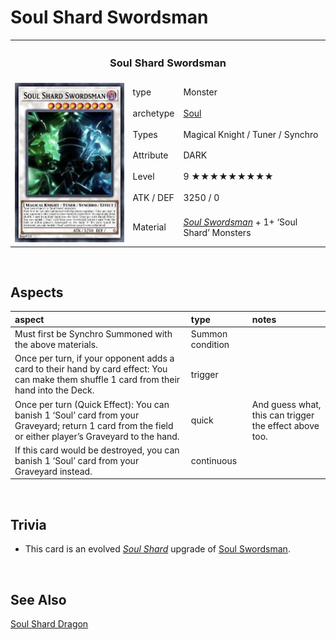 # Soul Shard Swordsman

<!-- {desc} -->

<table>
  <tr>
    <th colspan="3"> <h3> Soul Shard Swordsman </h3> </th>
  </tr>
  <tr>
    <td rowspan="8"> <img src="../../../../.assets/cards/synchro/Soul Shard Swordsman.png" width="320px"> </td>
  </tr>
  <tr>
    <td> type </td>
    <td> Monster </td>
  </tr>
  <tr>
    <td> archetype </td>
    <td> <a href="../../../archetypes/Soul.md">Soul</a> </td>
  </tr>
  <tr>
    <td> Types </td>
    <td> Magical Knight / Tuner / Synchro </td>
  </tr>
  <tr>
    <td> Attribute </td>
    <td> DARK </td>
  </tr>
  <tr>
    <td> Level </td>
    <td> 9 ★★★★★★★★★ </td>
  </tr>
  <tr>
    <td> ATK / DEF </td>
    <td> 3250 / 0 </td>
  </tr>
  <tr>
    <td> Material </td>
    <td> <a href="../ritual/Soul%20Swordsman.md"><em>Soul Swordsman</em></a> + 1+ ‘Soul Shard’ Monsters </td>
  </tr>
</table>


<br>


## Aspects

| aspect | type | notes |
| :----- | :--- | :---- |
| Must first be Synchro Summoned with the above materials. | Summon condition | |
| Once per turn, if your opponent adds a card to their hand by card effect: You can make them shuffle 1 card from their hand into the Deck. | trigger | |
| Once per turn (Quick Effect): You can banish 1 ‘Soul’ card from your Graveyard; return 1 card from the field or either player’s Graveyard to the hand. | quick | And guess what, this can trigger the effect above too. |
| If this card would be destroyed, you can banish 1 ‘Soul’ card from your Graveyard instead. | continuous | |


<br>


## Trivia

- This card is an evolved [*Soul Shard*](../../../archetypes/Soul.md) upgrade of [Soul Swordsman](../ritual/Soul%20Swordsman.md).


<br>


## See Also

[Soul Shard Dragon](Soul%20Shard%20Dragon.md)  

